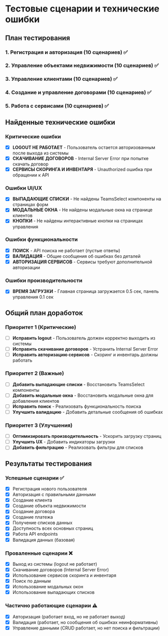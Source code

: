 # Тестовые сценарии и технические ошибки

## План тестирования

### 1. Регистрация и авторизация (10 сценариев) ✅
### 2. Управление объектами недвижимости (10 сценариев) ✅
### 3. Управление клиентами (10 сценариев) ✅
### 4. Создание и управление договорами (10 сценариев) ✅
### 5. Работа с сервисами (10 сценариев) ✅

## Найденные технические ошибки

### Критические ошибки
- [x] **LOGOUT НЕ РАБОТАЕТ** - Пользователь остается авторизованным после выхода из системы
- [x] **СКАЧИВАНИЕ ДОГОВОРОВ** - Internal Server Error при попытке скачать договор
- [x] **СЕРВИСЫ СКОРИНГА И ИНВЕНТАРЯ** - Unauthorized ошибка при обращении к API

### Ошибки UI/UX
- [x] **ВЫПАДАЮЩИЕ СПИСКИ** - Не найдены TeamsSelect компоненты на страницах форм
- [x] **МОДАЛЬНЫЕ ОКНА** - Не найдены модальные окна на странице клиентов
- [x] **КНОПКИ** - Не найдены интерактивные кнопки на страницах управления

### Ошибки функциональности
- [x] **ПОИСК** - API поиска не работает (пустые ответы)
- [x] **ВАЛИДАЦИЯ** - Общие сообщения об ошибках без деталей
- [x] **АВТОРИЗАЦИЯ СЕРВИСОВ** - Сервисы требуют дополнительной авторизации

### Ошибки производительности
- [x] **ВРЕМЯ ЗАГРУЗКИ** - Главная страница загружается 0.5 сек, панель управления 0.1 сек

## Общий план доработок

### Приоритет 1 (Критические)
- [ ] **Исправить logout** - Пользователь должен корректно выходить из системы
- [ ] **Исправить скачивание договоров** - Устранить Internal Server Error
- [ ] **Исправить авторизацию сервисов** - Скоринг и инвентарь должны работать

### Приоритет 2 (Важные)
- [ ] **Добавить выпадающие списки** - Восстановить TeamsSelect компоненты
- [ ] **Добавить модальные окна** - Восстановить модальные окна для добавления клиентов
- [ ] **Исправить поиск** - Реализовать функциональность поиска
- [ ] **Улучшить валидацию** - Добавить детальные сообщения об ошибках

### Приоритет 3 (Улучшения)
- [ ] **Оптимизировать производительность** - Ускорить загрузку страниц
- [ ] **Улучшить UX** - Добавить индикаторы загрузки
- [ ] **Добавить фильтрацию** - Реализовать фильтры для списков

## Результаты тестирования

### Успешные сценарии ✅
- [x] Регистрация нового пользователя
- [x] Авторизация с правильными данными
- [x] Создание клиента
- [x] Создание объекта недвижимости
- [x] Создание договора
- [x] Создание платежа
- [x] Получение списков данных
- [x] Доступность всех основных страниц
- [x] Работа API endpoints
- [x] Валидация данных (базовая)

### Проваленные сценарии ❌
- [x] Выход из системы (logout не работает)
- [x] Скачивание договоров (Internal Server Error)
- [x] Использование сервисов скоринга и инвентаря
- [x] Поиск по данным
- [x] Использование модальных окон
- [x] Использование выпадающих списков

### Частично работающие сценарии ⚠️
- [x] Авторизация (работает вход, но не работает выход)
- [x] Валидация (работает, но сообщения об ошибках неинформативны)
- [x] Управление данными (CRUD работает, но нет поиска и фильтрации) 